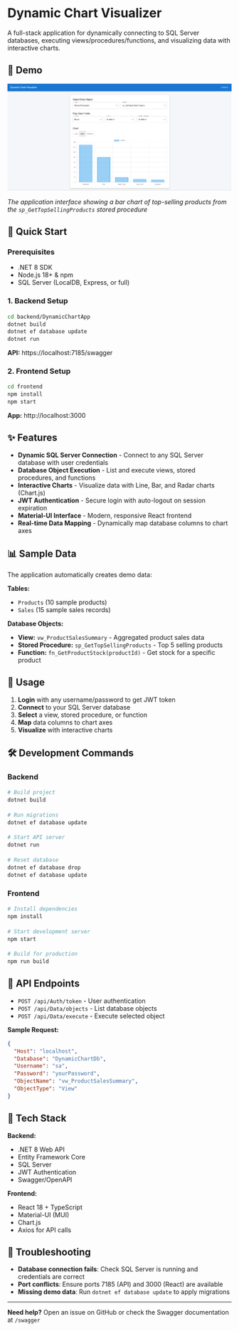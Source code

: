 # Dynamic Chart Visualizer

A full-stack application for dynamically connecting to SQL Server databases, executing views/procedures/functions, and visualizing data with interactive charts.

## 📸 Demo

![Dynamic Chart Visualizer Demo](./images/demo.png)

*The application interface showing a bar chart of top-selling products from the `sp_GetTopSellingProducts` stored procedure*

## 🚀 Quick Start

### Prerequisites
- .NET 8 SDK
- Node.js 18+ & npm
- SQL Server (LocalDB, Express, or full)

### 1. Backend Setup
```bash
cd backend/DynamicChartApp
dotnet build
dotnet ef database update
dotnet run
```
**API:** https://localhost:7185/swagger

### 2. Frontend Setup
```bash
cd frontend
npm install
npm start
```
**App:** http://localhost:3000

## ✨ Features

- **Dynamic SQL Server Connection** - Connect to any SQL Server database with user credentials
- **Database Object Execution** - List and execute views, stored procedures, and functions
- **Interactive Charts** - Visualize data with Line, Bar, and Radar charts (Chart.js)
- **JWT Authentication** - Secure login with auto-logout on session expiration
- **Material-UI Interface** - Modern, responsive React frontend
- **Real-time Data Mapping** - Dynamically map database columns to chart axes

## 📊 Sample Data

The application automatically creates demo data:

**Tables:**
- `Products` (10 sample products)
- `Sales` (15 sample sales records)

**Database Objects:**
- **View:** `vw_ProductSalesSummary` - Aggregated product sales data
- **Stored Procedure:** `sp_GetTopSellingProducts` - Top 5 selling products
- **Function:** `fn_GetProductStock(productId)` - Get stock for a specific product

## 🔧 Usage

1. **Login** with any username/password to get JWT token
2. **Connect** to your SQL Server database
3. **Select** a view, stored procedure, or function
4. **Map** data columns to chart axes
5. **Visualize** with interactive charts

## 🛠️ Development Commands

### Backend
```bash
# Build project
dotnet build

# Run migrations
dotnet ef database update

# Start API server
dotnet run

# Reset database
dotnet ef database drop
dotnet ef database update
```

### Frontend
```bash
# Install dependencies
npm install

# Start development server
npm start

# Build for production
npm run build
```

## 🔗 API Endpoints

- `POST /api/Auth/token` - User authentication
- `POST /api/Data/objects` - List database objects
- `POST /api/Data/execute` - Execute selected object

**Sample Request:**
```json
{
  "Host": "localhost",
  "Database": "DynamicChartDb", 
  "Username": "sa",
  "Password": "yourPassword",
  "ObjectName": "vw_ProductSalesSummary",
  "ObjectType": "View"
}
```

## 🧰 Tech Stack

**Backend:**
- .NET 8 Web API
- Entity Framework Core
- SQL Server
- JWT Authentication
- Swagger/OpenAPI

**Frontend:**
- React 18 + TypeScript
- Material-UI (MUI)
- Chart.js
- Axios for API calls

## 🐛 Troubleshooting

- **Database connection fails**: Check SQL Server is running and credentials are correct
- **Port conflicts**: Ensure ports 7185 (API) and 3000 (React) are available
- **Missing demo data**: Run `dotnet ef database update` to apply migrations

---

**Need help?** Open an issue on GitHub or check the Swagger documentation at `/swagger`